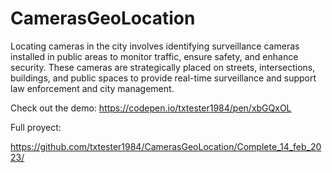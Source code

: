 # CamerasGeoLocation
Locating cameras in the city involves identifying surveillance cameras installed in public areas to monitor traffic, ensure safety, and enhance security. These cameras are strategically placed on streets, intersections, buildings, and public spaces to provide real-time surveillance and support law enforcement and city management.

Check out the demo:
https://codepen.io/txtester1984/pen/xbGQxOL

Full proyect:

https://github.com/txtester1984/CamerasGeoLocation/Complete_14_feb_2023/
